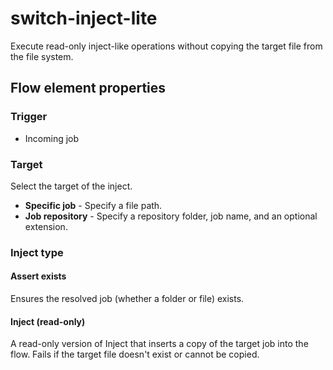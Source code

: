 # switch-inject-lite
Execute read-only inject-like operations without copying the target file from the file system.

## Flow element properties
### Trigger
- Incoming job

### Target
Select the target of the inject.
- **Specific job** - Specify a file path.
- **Job repository** - Specify a repository folder, job name, and an optional extension.

### Inject type

#### Assert exists
Ensures the resolved job (whether a folder or file) exists.

#### Inject (read-only)
A read-only version of Inject that inserts a copy of the target job into the flow. Fails if the target file doesn't exist or cannot be copied.
